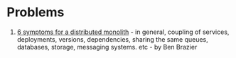 # Problems

1. [6 symptoms for a distributed monolith](https://torvo.com.au/articles/6-symptoms-of-a-distributed-monolith) - in general, coupling of services, deployments, versions, dependencies, sharing the same queues, databases, storage, messaging systems. etc - by Ben Brazier
